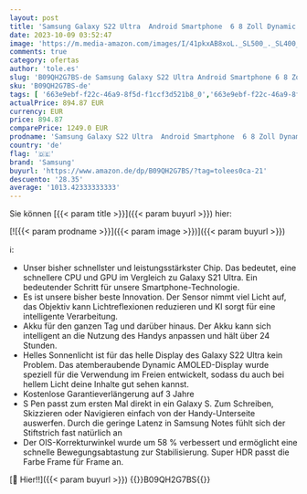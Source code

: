 ```yaml
---
layout: post
title: 'Samsung Galaxy S22 Ultra  Android Smartphone  6 8 Zoll Dynamic AMOLED Display  5.000 mAh Akku  128 GB/8 GB RAM  Handy in Green  inkl. 36 Monate Herstellergarantie [Exklusiv bei Amazon]'
date: 2023-10-09 03:52:47
image: 'https://m.media-amazon.com/images/I/41pkxAB8xoL._SL500_._SL400_.jpg'
comments: true
category: ofertas
author: 'tole.es'
slug: 'B09QH2G7BS-de Samsung Galaxy S22 Ultra Android Smartphone 6 8 Zoll...'
sku: 'B09QH2G7BS-de'
tags: [ '663e9ebf-f22c-46a9-8f5d-f1ccf3d521b8_0','663e9ebf-f22c-46a9-8f5d-f1ccf3d521b8_1301','663e9ebf-f22c-46a9-8f5d-f1ccf3d521b8_3601','663e9ebf-f22c-46a9-8f5d-f1ccf3d521b8_5701','Arborist Merchandising Root','Elektronik & Foto','Freenetmobile Aktion','Gratis Blau M SIM-Karte','Handys & Smartphones','Handys & Zubehör','Self Service','Simlockfreie Handys','Special Features Stores','Verkaufen Sie Ihr Mobiltelefon','samsung','🇩🇪', ]
actualPrice: 894.87 EUR
currency: EUR
price: 894.87
comparePrice: 1249.0 EUR
prodname: 'Samsung Galaxy S22 Ultra  Android Smartphone  6 8 Zoll Dynamic AMOLED Display  5.000 mAh Akku  128 GB/8 GB RAM  Handy in Green  inkl. 36 Monate Herstellergarantie [Exklusiv bei Amazon]'
country: 'de'
flag: '🇩🇪'
brand: 'Samsung'
buyurl: 'https://www.amazon.de/dp/B09QH2G7BS/?tag=tolees0ca-21'
descuento: '28.35'
average: '1013.42333333333'
---
```


Sie können [{{< param title >}}]({{< param buyurl >}}) hier:

[![{{< param prodname >}}]({{< param image >}})]({{< param buyurl >}})

ℹ️:

- Unser bisher schnellster und leistungsstärkster Chip. Das bedeutet, eine schnellere CPU und GPU im Vergleich zu Galaxy S21 Ultra. Ein bedeutender Schritt für unsere Smartphone-Technologie.
- Es ist unsere bisher beste Innovation. Der Sensor nimmt viel Licht auf, das Objektiv kann Lichtreflexionen reduzieren und KI sorgt für eine intelligente Verarbeitung.
- Akku für den ganzen Tag und darüber hinaus. Der Akku kann sich intelligent an die Nutzung des Handys anpassen und hält über 24 Stunden.
- Helles Sonnenlicht ist für das helle Display des Galaxy S22 Ultra kein Problem. Das atemberaubende Dynamic AMOLED-Display wurde speziell für die Verwendung im Freien entwickelt, sodass du auch bei hellem Licht deine Inhalte gut sehen kannst.
- Kostenlose Garantieverlängerung auf 3 Jahre
- S Pen passt zum ersten Mal direkt in ein Galaxy S. Zum Schreiben, Skizzieren oder Navigieren einfach von der Handy-Unterseite auswerfen. Durch die geringe Latenz in Samsung Notes fühlt sich der Stiftstrich fast natürlich an
- Der OIS-Korrekturwinkel wurde um 58 % verbessert und ermöglicht eine schnelle Bewegungsabtastung zur Stabilisierung. Super HDR passt die Farbe Frame für Frame an.

[🛒 Hier!!]({{< param buyurl >}})
{{<world>}}B09QH2G7BS{{</world>}}
